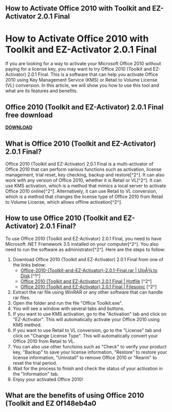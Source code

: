 ## How to Activate Office 2010 with Toolkit and EZ-Activator 2.0.1 Final

  
# How to Activate Office 2010 with Toolkit and EZ-Activator 2.0.1 Final
 
If you are looking for a way to activate your Microsoft Office 2010 without paying for a license key, you may want to try Office 2010 (Toolkit and EZ-Activator) 2.0.1 Final. This is a software that can help you activate Office 2010 using Key Management Service (KMS) or Retail to Volume License (VL) conversion. In this article, we will show you how to use this tool and what are its features and benefits.
 
## Office 2010 (Toolkit and EZ-Activator) 2.0.1 Final free download


[**DOWNLOAD**](https://vercupalo.blogspot.com/?d=2tKFDr)

 
## What is Office 2010 (Toolkit and EZ-Activator) 2.0.1 Final?
 
Office 2010 (Toolkit and EZ-Activator) 2.0.1 Final is a multi-activator of Office 2010 that can perform various functions such as activation, license management, trial reset, key checking, backup and restore[^2^]. It can also work with any version of Office 2010, whether it is Retail or VL[^2^]. It can use KMS activation, which is a method that mimics a local server to activate Office 2010 online[^2^]. Alternatively, it can use Retail to VL conversion, which is a method that changes the license type of Office 2010 from Retail to Volume License, which allows offline activation[^2^].
 
## How to use Office 2010 (Toolkit and EZ-Activator) 2.0.1 Final?
 
To use Office 2010 (Toolkit and EZ-Activator) 2.0.1 Final, you need to have Microsoft .NET Framework 3.5 installed on your computer[^2^]. You also need to run the software as administrator[^2^]. Here are the steps to follow:
 
1. Download Office 2010 (Toolkit and EZ-Activator) 2.0.1 Final from one of the links below:
    - [Office-2010-(Toolkit-and-EZ-Activator)-2.0.1-Final.rar | UloÅ¾.to Disk](https://ulozto.net/file/1JkNBnntg/office-2010-toolkit-and-ez-activator-2-0-1-final-rar?redirected=1) [^1^]
    - [Office 2010 (Toolkit and EZ-Activator) 2.0.1 Final | Hotfile](http://hotfile.com/dl/94357228/5573c92/Toolkit_EZ_2.0.1.rar.html) [^2^]
    - [Office 2010 (Toolkit and EZ-Activator) 2.0.1 Final | Filesonic](http://www.filesonic.com/file/52494513/Toolkit_EZ_2.0.1.rar) [^2^]
2. Extract the rar file using WinRAR or any other software that can handle rar files.
3. Open the folder and run the file "Office Toolkit.exe".
4. You will see a window with several tabs and buttons.
5. If you want to use KMS activation, go to the "Activation" tab and click on "EZ-Activator". This will automatically activate your Office 2010 using KMS method.
6. If you want to use Retail to VL conversion, go to the "License" tab and click on "Change License Type". This will automatically convert your Office 2010 from Retail to VL.
7. You can also use other functions such as "Check" to verify your product key, "Backup" to save your license information, "Restore" to restore your license information, "Uninstall" to remove Office 2010 or "Rearm" to reset the trial period.
8. Wait for the process to finish and check the status of your activation in the "Information" tab.
9. Enjoy your activated Office 2010!

## What are the benefits of using Office 2010 (Toolkit and EZ 0f148eb4a0
